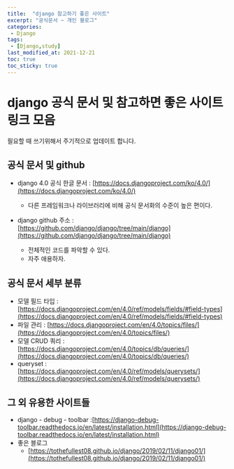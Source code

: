 ```yaml
---
title:  "django 참고하기 좋은 사이트"
excerpt: "공식문서 ~ 개인 블로그"
categories:
 - Django
tags:
 - [Django,study]
last_modified_at: 2021-12-21
toc: true
toc_sticky: true
---
```


# django 공식 문서 및 참고하면 좋은 사이트 링크 모음



필요할 때 쓰기위해서 주기적으로 업데이트 합니다.



## 공식 문서 및 github



- django 4.0 공식 한글 문서 : [https://docs.djangoproject.com/ko/4.0/](https://docs.djangoproject.com/ko/4.0/)

  - 다른 프레임워크나 라이브러리에 비해 공식 문서화의 수준이 높은 편이다.

- django github 주소 : [https://github.com/django/django/tree/main/django](https://github.com/django/django/tree/main/django)

  - 전체적인 코드를 파악할 수 있다.
  - 자주 애용하자.

  

## 공식 문서 세부 분류



- 모델 필드 타입 : [https://docs.djangoproject.com/en/4.0/ref/models/fields/#field-types](https://docs.djangoproject.com/en/4.0/ref/models/fields/#field-types)
- 파일 관리 : [https://docs.djangoproject.com/en/4.0/topics/files/](https://docs.djangoproject.com/en/4.0/topics/files/)
- 모델 CRUD 쿼리 : [https://docs.djangoproject.com/en/4.0/topics/db/queries/](https://docs.djangoproject.com/en/4.0/topics/db/queries/)
- queryset : [https://docs.djangoproject.com/en/4.0/ref/models/querysets/](https://docs.djangoproject.com/en/4.0/ref/models/querysets/)





## 그 외 유용한 사이트들



- django - debug - toolbar :[https://django-debug-toolbar.readthedocs.io/en/latest/installation.html](https://django-debug-toolbar.readthedocs.io/en/latest/installation.html)
- 좋은 블로그 
  - [https://tothefullest08.github.io/django/2019/02/11/django01/](https://tothefullest08.github.io/django/2019/02/11/django01/)

